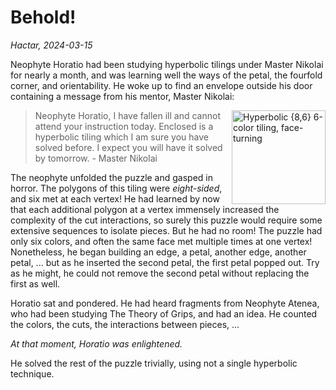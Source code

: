 # Behold!

_Hactar, 2024-03-15_

Neophyte Horatio had been studying hyperbolic tilings under Master Nikolai for nearly a month, and was learning well the ways of the petal, the fourfold corner, and orientability. He woke up to find an envelope outside his door containing a message from his mentor, Master Nikolai:

<img src="https://assets.hypercubing.xyz/img/mt/behold.png" alt="Hyperbolic {8,6} 6-color tiling, face-turning" width="150" align="right">

> Neophyte Horatio,
> I have fallen ill and cannot attend your instruction today. Enclosed is a hyperbolic tiling which I am sure you have solved before. I expect you will have it solved by tomorrow.
> \- Master Nikolai

The neophyte unfolded the puzzle and gasped in horror. The polygons of this tiling were _eight-sided_, and six met at each vertex! He had learned by now that each additional polygon at a vertex immensely increased the complexity of the cut interactions, so surely this puzzle would require some extensive sequences to isolate pieces. But he had no room! The puzzle had only six colors, and often the same face met multiple times at one vertex! Nonetheless, he began building an edge, a petal, another edge, another petal, ... but as he inserted the second petal, the first petal popped out. Try as he might, he could not remove the second petal without replacing the first as well.

Horatio sat and pondered. He had heard fragments from Neophyte Atenea, who had been studying The Theory of Grips, and had an idea. He counted the colors, the cuts, the interactions between pieces, ...

_At that moment, Horatio was enlightened._

He solved the rest of the puzzle trivially, using not a single hyperbolic technique.
